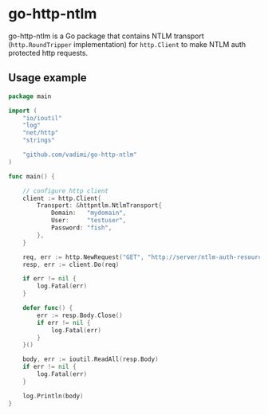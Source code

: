 # go-http-ntlm
go-http-ntlm is a Go package that contains NTLM transport (`http.RoundTripper` implementation) for `http.Client` to make NTLM auth protected http requests.

## Usage example

```go
package main

import (
    "io/ioutil"
    "log"
    "net/http"
    "strings"

    "github.com/vadimi/go-http-ntlm"
)

func main() {

    // configure http client
    client := http.Client{
        Transport: &httpntlm.NtlmTransport{
            Domain:   "mydomain",
            User:     "testuser",
            Password: "fish",
        },
    }

    req, err := http.NewRequest("GET", "http://server/ntlm-auth-resource", strings.NewReader(""))
    resp, err := client.Do(req)

    if err != nil {
        log.Fatal(err)
    }

    defer func() {
        err := resp.Body.Close()
        if err != nil {
            log.Fatal(err)
        }
    }()

    body, err := ioutil.ReadAll(resp.Body)
    if err != nil {
        log.Fatal(err)
    }

    log.Println(body)
}
```
